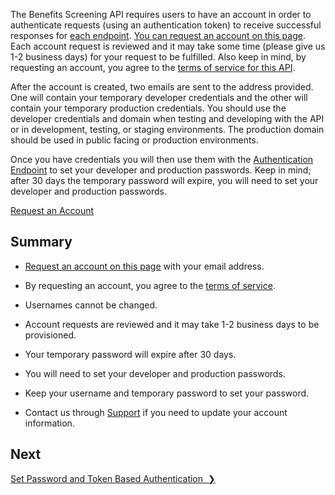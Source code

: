 The Benefits Screening API requires users to have an account in order to authenticate requests (using an authentication token) to receive successful responses for [each endpoint](endpoints). <a href="http://eepurl.com/gfLTuH" target="_blank">You can request an account on this page</a>. Each account request is reviewed and it may take some time (please give us 1-2 business days) for your request to be fulfilled. Also keep in mind, by requesting an account, you agree to the [terms of service for this API](terms-of-service).

After the account is created, two emails are sent to the address provided. One will contain your temporary developer credentials and the other will contain your temporary production credentials. You should use the developer credentials and domain when testing and developing with the API or in development, testing, or staging environments. The production domain should be used in public facing or production environments.

Once you have credentials you will then use them with the [Authentication Endpoint](endpoints) to set your developer and production passwords. Keep in mind; after 30 days the temporary password will expire, you will need to set your developer and production passwords.

<a href="http://eepurl.com/gfLTuH" target="_blank" class="btn color-primary-button text-secondary-white-30t">Request an Account</a>

## Summary

* <a href="http://eepurl.com/gfLTuH" target="_blank">Request an account on this page</a> with your email address. 

* By requesting an account, you agree to the [terms of service](terms-of-service).

* Usernames cannot be changed.

* Account requests are reviewed and it may take 1-2 business days to be provisioned.

* Your temporary password will expire after 30 days.

* You will need to set your developer and production passwords.

* Keep your username and temporary password to set your password.
* Contact us through [Support](mailto:screeningapi@nycopportunity.nyc.gov) if you need to update your account information.

## Next

<a href="set-password-and-token-based-authentication" title="Set Password and Token Based Authentication" class="btn color-secondary-button">Set Password and Token Based Authentication&nbsp;&nbsp;❯</a>
